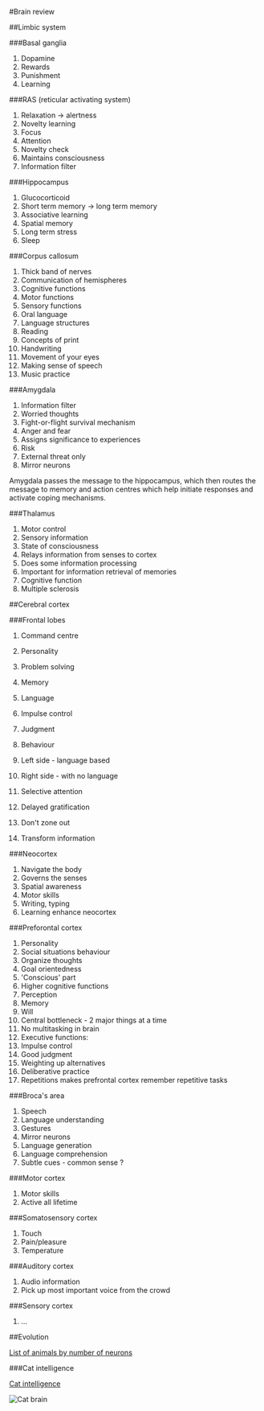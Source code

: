 #Brain review

##Limbic system

###Basal ganglia

1. Dopamine 
1. Rewards
1. Punishment
1. Learning

###RAS (reticular activating system)

1. Relaxation -> alertness 
1. Novelty learning
1. Focus
1. Attention
1. Novelty check
1. Maintains consciousness
1. Information filter

###Hippocampus

1. Glucocorticoid
1. Short term memory -> long term memory
1. Associative learning
1. Spatial memory
1. Long term stress
1. Sleep

###Corpus callosum

1. Thick band of nerves
1. Communication of hemispheres
1. Cognitive functions
1. Motor functions
1. Sensory functions
1. Oral language
1. Language structures
1. Reading
1. Concepts of print
1. Handwriting
1. Movement of your eyes
1. Making sense of speech
1. Music practice

###Amygdala

1. Information filter
1. Worried thoughts
1. Fight-or-flight survival mechanism
1. Anger and fear
1. Assigns significance to experiences
1. Risk
1. External threat only
1. Mirror neurons

Amygdala passes the message to the hippocampus, which then routes the message to memory and action centres which help initiate responses and activate coping mechanisms.

###Thalamus

1. Motor control
1. Sensory information
1. State of consciousness
1. Relays information from senses to cortex
1. Does some information processing
1. Important for information retrieval of memories
1. Cognitive function
1. Multiple sclerosis

##Cerebral cortex

###Frontal lobes

1. Command centre
1. Personality
1. Problem solving
1. Memory
1. Language
1. Impulse control
1. Judgment
1. Behaviour
1. Left side - language based
1. Right side - with no language
1. Selective attention
1. Delayed gratification

1. Don't zone out
1. Transform information


###Neocortex

1. Navigate the body
1. Governs the senses
1. Spatial awareness
1. Motor skills
1. Writing, typing
1. Learning enhance neocortex

###Preforontal cortex

1. Personality
1. Social situations behaviour
1. Organize thoughts
1. Goal orientedness
1. 'Conscious' part
1. Higher cognitive functions
  2. Perception
  2. Memory
  2. Will
1. Central bottleneck - 2 major things at a time
1. No multitasking in brain
1. Executive functions:
  2. Impulse control
  2. Good judgment
  2. Weighting up alternatives
  2. Deliberative practice
1. Repetitions makes prefrontal cortex remember repetitive tasks


###Broca's area

1. Speech
1. Language understanding
1. Gestures
1. Mirror neurons
  2. Language generation
  2. Language comprehension
  2. Subtle cues - common sense ?


###Motor cortex

1. Motor skills
1. Active all lifetime

###Somatosensory cortex

1. Touch
1. Pain/pleasure
1. Temperature

###Auditory cortex

1. Audio information
1. Pick up most important voice from the crowd

###Sensory cortex

1. ...

##Evolution

[List of animals by number of neurons](https://en.wikipedia.org/wiki/List_of_animals_by_number_of_neurons)

###Cat intelligence

[Cat intelligence](https://en.wikipedia.org/wiki/Cat_intelligence)

![Cat brain](https://upload.wikimedia.org/wikipedia/commons/e/e6/Cat_brain.jpg)

